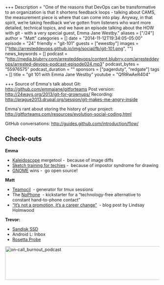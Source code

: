 +++
Description = "One of the reasons that DevOps can be transformative to an organization is that it shortens feedback loops - talking about CAMS, the measurement piece is where that can come into play. Anyway, in that spirit, we’re taking feedback we’ve gotten from listeners who want more detailed, technical topics, and we have an episode talking about the HOW with git - with a very special guest, Emma Jane Westby."
aliases = ["/24"]
author = "Matt"
categories = []
date = "2014-11-12T19:34:05-05:00"
episode = "24"
friendly = "git-101"
guests = ["ewestby"]
images = ["http://arresteddevops.github.io/img/social/fb/git-101.png", ""]
news_keywords = []
podcast = "http://media.blubrry.com/arresteddevops/content.blubrry.com/arresteddevops/arrested-devops-podcast-episode024.mp3"
podcast_bytes = "55976575"
podcast_duration = ""
sponsors = ["pagerduty", "redgate"]
tags = []
title = "git 101 with Emma Jane Westby"
youtube = "QfRRwAeR404"

+++
Source of Emma's talk about Git: <a href="http://github.com/emmajane/gitforteams" target="_blank">http://github.com/emmajane/gitforteams</a>
Post version: <a href="http://24ways.org/2013/git-for-grownups/" target="_blank">http://24ways.org/2013/git-for-grownups/</a>
Recording: http://prague2013.drupal.org/session/git-makes-me-angry-inside

Emma's rant about storing the history of your project: <a href="http://gitforteams.com/resources/evolution-social-coding.html" target="_blank">http://gitforteams.com/resources/evolution-social-coding.html</a>

GitHub conversations: <a href="http://guides.github.com/introduction/flow/" target="_blank">http://guides.github.com/introduction/flow/</a>

<h2>Check-outs</h2>
<b>Emma</b>
<ul>
	<li><a href="http://www.kaleidoscopeapp.com/" target="_blank">Kaleidoscope</a> mergetool -  because of image diffs</li>
	<li><a href="http://rachelnabors.com/training/" target="_blank">Sketch training for techies</a> -  because of impostor syndrome for drawing</li>
	<li><a href="http://gnome.org/groupon/" target="_blank">GNOME</a> wins -  go open source!</li>
</ul>
<b>Matt</b>
<ul>
	<li><a href="http://github.com/remiprev/teamocil" target="_blank">Teamocil</a>  - generator for tmux sessions</li>
	<li>The <a href="http://www.kickstarter.com/projects/nophone-usa/the-new-and-unimproved-nophone" target="_blank">NoPhone</a>  - kickstarter for a “technology-free alternative to constant hand-to-phone contact”</li>
	<li><a href="http://fractio.nl/2014/09/19/not-a-promotion-a-career-change/" target="_blank">“It’s not a promotion, it’s a career change”</a>  - blog post by Lindsay Holmwood</li>
</ul>
<b>Trevor: </b>
<ul>
	<li><a href="http://www.sandisk.com/enterprise/ulltradimm-ssd/" target="_blank">Sandisk SSD</a></li>
	<li>Android L: Inbox</li>
	<li><a href="http://www.popularmechanics.com/how-to/blog/what-you-need-to-know-about-rosettas-mission-to-land-on-a-comet-17416959" target="_blank">Rosetta Probe</a></li>
</ul>
<a href="http://arresteddevops.com/pagerduty"><img class="alignleft size-full wp-image-395" src="http://arresteddevops.com/app/uploads/2014/08/on-call_burnout_podcast.jpg" alt="on-call_burnout_podcast" width="600" height="110" /></a>
